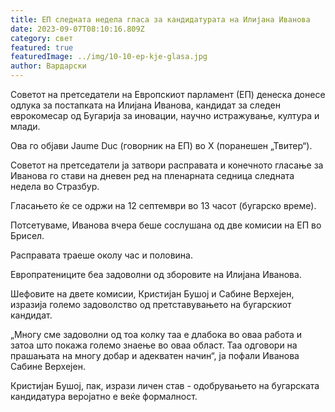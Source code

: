 ```yaml
---
title: ЕП следната недела гласа за кандидатурата на Илијана Иванова
date: 2023-09-07T08:10:16.809Z
category: свет
featured: true
featuredImage: ../img/10-10-ep-kje-glasa.jpg
author: Вардарски
---
```

Советот на претседатели на Европскиот парламент (ЕП) денеска донесе одлука за постапката на Илијана Иванова, кандидат за следен еврокомесар од Бугарија за иновации, научно истражување, култура и млади.

Ова го објави Jaume Duc (говорник на ЕП) во X (поранешен „Твитер“).

Советот на претседатели ја затвори расправата и конечното гласање за Иванова го стави на дневен ред на пленарната седница следната недела во Стразбур.

Гласањето ќе се одржи на 12 септември во 13 часот (бугарско време).

Потсетуваме, Иванова вчера беше сослушана од две комисии на ЕП во Брисел.

Расправата траеше околу час и половина.

Европратениците беа задоволни од зборовите на Илијана Иванова.

Шефовите на двете комисии, Кристијан Бушој и Сабине Верхејен, изразија големо задоволство од претставувањето на бугарскиот кандидат.

„Многу сме задоволни од тоа колку таа е длабока во оваа работа и затоа што покажа големо знаење во оваа област. Таа одговори на прашањата на многу добар и адекватен начин“, ја пофали Иванова Сабине Верхејен.

Кристијан Бушој, пак, изрази личен став - одобрувањето на бугарската кандидатура веројатно е веќе формалност.
